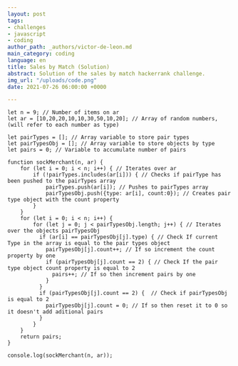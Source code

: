 ```yaml
---
layout: post
tags:
- challenges
- javascript
- coding
author_path: _authors/victor-de-leon.md
main_category: coding
language: en
title: Sales by Match (Solution)
abstract: Solution of the sales by match hackerrank challenge.
img_url: "/uploads/code.png"
date: 2021-07-26 06:00:00 +0000

---
```

    let n = 9; // Number of items on ar
    let ar = [10,20,20,10,10,30,50,10,20]; // Array of random numbers, (will refer to each number as type)
    
    let pairTypes = []; // Array variable to store pair types
    let pairTypesObj = []; // Array variable to store objects by type
    let pairs = 0; // Variable to accumulate number of pairs
    
    function sockMerchant(n, ar) {
        for (let i = 0; i < n; i++) { // Iterates over ar
            if (!pairTypes.includes(ar[i])) { // Checks if pairType has been pushed to the pairTypes array
                pairTypes.push(ar[i]); // Pushes to pairTypes array
                pairTypesObj.push({type: ar[i], count:0}); // Creates pair type object with the count property
            }
        }
        for (let i = 0; i < n; i++) { 
            for (let j = 0; j < pairTypesObj.length; j++) { // Iterates over the objects pairTypesObj
              if (ar[i] == pairTypesObj[j].type) { // Check If current Type in the array is equal to the pair types object
                pairTypesObj[j].count++; // If so increment the count property by one
                if (pairTypesObj[j].count == 2) { // Check If the pair type object count property is equal to 2 
                  pairs++; // If so then increment pairs by one
                }
              }
              if (pairTypesObj[j].count == 2) {  // Check if pairTypesObj is equal to 2
                pairTypesObj[j].count = 0; // If so then reset it to 0 so it doesn't add aditional pairs
              }
            }
        }
        return pairs;
    }
    
    console.log(sockMerchant(n, ar));
    
    